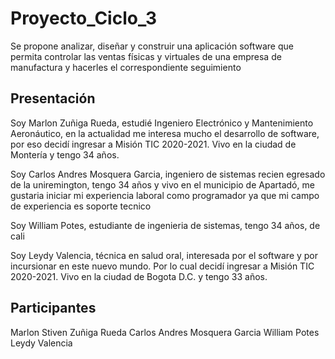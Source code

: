 # Proyecto_Ciclo_3
Se propone analizar, diseñar y construir una aplicación software que permita controlar las ventas físicas y virtuales de una empresa de manufactura y hacerles el correspondiente seguimiento

## Presentación

Soy Marlon Zuñiga Rueda, estudié Ingeniero Electrónico y Mantenimiento Aeronáutico, en la actualidad me interesa mucho el desarrollo de software, por eso decidí ingresar a Misión TIC 2020-2021. Vivo en la ciudad de Montería y tengo 34 años.

Soy Carlos Andres Mosquera Garcia, ingeniero de sistemas recien egresado de la uniremington, tengo 34 años y vivo en el municipio de Apartadó, me gustaria iniciar mi experiencia laboral como programador ya que mi campo de experiencia es soporte tecnico

Soy William Potes, estudiante de ingenieria de sistemas, tengo 34 años, de cali

Soy Leydy Valencia, técnica en salud oral, interesada por el software y por incursionar en este nuevo mundo. Por lo cual decidí ingresar a Misión TIC 2020-2021. Vivo en la ciudad de Bogota D.C. y tengo 33 años.

## Participantes 
Marlon Stiven Zuñiga Rueda
Carlos Andres Mosquera Garcia
William Potes
Leydy Valencia
